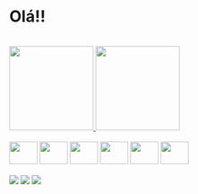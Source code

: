 <h1>Olá!!</h1>
 
<div style="display:inline_block"><br>
  <a href="https://github.com/danielKulka" target="_blank">
    <img height="150em" src="https://github-readme-stats.vercel.app/api?username=danielKulka&show_icons=true&theme=prussian&incluide_all_commits=true">
    <img height="150em" src="https://github-readme-stats.vercel.app/api/top-langs/?username=danielKulka&layout=compact&langs-count=16&theme=prussian">
  </a>
</div>  
<div style="display:inline_block"><br>
 <img aling="center" alt"CSS" height="40" width="50" src="https://cdn.jsdelivr.net/gh/devicons/devicon/icons/css3/css3-original.svg">
 <img aling="center" alt"figma" height="40" width="50" src="https://cdn.jsdelivr.net/gh/devicons/devicon/icons/figma/figma-original.svg">           
 <img aling="center" alt"git" height="40" width="50" src="https://cdn.jsdelivr.net/gh/devicons/devicon/icons/git/git-original.svg">         
 <img aling="center" alt"HTML" height="40" width="50" src="https://cdn.jsdelivr.net/gh/devicons/devicon/icons/html5/html5-original.svg">   
 <img aling="center" alt"ubuntu" height="40" width="50" src="https://cdn.jsdelivr.net/gh/devicons/devicon/icons/ubuntu/ubuntu-plain.svg"> 
 <img aling="center" alt"vscode" height="40" width="50" src="https://cdn.jsdelivr.net/gh/devicons/devicon/icons/vscode/vscode-original.svg"> 
</div>

<div style="display:inline_block"><br>
    <a href="https://www.codewars.com/users/Daniel%20Kulka" ><img src="https://img.shields.io/badge/Codewars-B1361E?style=for-the-badge&logo=Codewars&logoColor=white"></a>
    <a href="https://www.linkedin.com/in/daniel-kulka-538099189/"><img src="https://img.shields.io/badge/LinkedIn-0077B5?style=for-the-badge&logo=linkedin&logoColor=white"></a>
     <a href="mailto:kulkad13@gmail.com" ><img src="https://img.shields.io/badge/Gmail-D14836?style=for-the-badge&logo=gmail&logoColor=white"></a>
</div>
 

